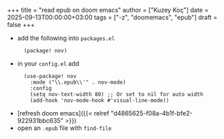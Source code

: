 +++
title = "read epub on doom emacs"
author = ["Kuzey Koç"]
date = 2025-09-13T00:00:00+03:00
tags = ["-z", "doomemacs", "epub"]
draft = false
+++

-   add the following into `packages.el`
    ```emacs-lisp
      (package! nov)
    ```
-   in your `config.el` add
    ```emacs-lisp
      (use-package! nov
        :mode ("\\.epub\\'" . nov-mode)
        :config
        (setq nov-text-width 80) ;; Or set to nil for auto width
        (add-hook 'nov-mode-hook #'visual-line-mode))
    ```
-   [refresh doom emacs]({{< relref "d4865625-f08a-4b1f-bfe2-922931bbc635" >}})
-   open an `.epub` file with `find-file`
